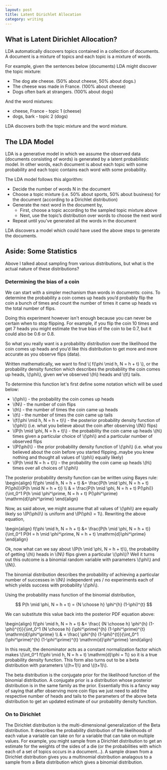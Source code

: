 ```yaml
---
layout: post
title: Latent Dirichlet Allocation 
category: writing
---
```


<h2 class="sectionTitle">What is Latent Dirichlet Allocation?</h2>

LDA automatically discovers topics contained in a collection of documents.  A document is a mixture of topics and each topic is a mixture of words.

For example, given the sentences below (documents) LDA might discover the topic mixture:
  * The dog ate cheese. (50% about cheese, 50% about dogs.)
  * The cheese was made in France. (100% about cheese)
  * Dogs often bark at strangers. (100% about dogs)

And the word mixtures:
  * cheese, France - topic 1 (cheese)
  * dogs, bark - topic 2 (dogs)

LDA discovers both the topic mixture and the word mixture.

<h2 class="sectionTitle">The LDA Model</h2>

LDA is a generative model in which we assume the observed data (documents consisting of words) is generated by a latent probabilistic model.  In other words, each document is about each topic with some probability and each topic contains each word with some probability.

The LDA model follows this algorithm:
  * Decide the number of words N in the document
  * Choose a topic mixture (i.e. 50% about sports, 50% about business) for the document (according to a Dirichlet distribution)
  * Generate the next word in the document by,
    * First, choose a topic according to the sampled topic mixture above
    * Next, use the topic’s distribution over words to choose the next word 
  * Repeat until you've generated all the words in the document

LDA discovers a model which could have used the above steps to generate the documents.

<h2 class="sectionTitle">Aside: Some Statistics</h2>

Above I talked about sampling from various distributions, but what is the actual nature of these distributions?

<h3>Determining the bias of a coin</h3>

We can start with a simpler mechanism than words in documents: coins.  To determine the probability a coin comes up heads you’d probably flip the coin a bunch of times and count the number of times it came up heads vs the total number of flips. 

Doing this experiment however isn't enough because you can never be certain when to stop flipping.  For example, if you flip the coin 10 times and get 7 heads you might estimate the true bias of the coin to be 0.7, but it could also be 0.6 or 0.8.

So what you really want is a probability distribution over the likelihood the coin comes up heads and you’d like this distribution to get more and more accurate as you observe flips (data).  

Written mathematically, we want to find \\( f(\phi \mid h, N = h + t) \\), or the probability density function which describes the probability the coin comes up heads, \\(\phi\\), given we’ve observed \\(h\\) heads and \\(t\\) tails.

To determine this function let's first define some notation which will be used below:

  * \\(\phi\\) - the probability the coin comes up heads
  * \\(N\\) - the number of coin flips
  * \\(h\\) - the number of times the coin came up heads
  * \\(t\\) - the number of times the coin came up tails
  * \\(f(\phi \mid h, N = h + t)\\) - the posterior probability density function of \\(\phi\\) (i.e. what you believe about the coin after observing \\(N\\) flips)
  * \\(P(h \mid \phi, N = h + t)\\) - the probability the coin came up heads \\(h\\) times given a particular choice of \\(\phi\\) and a particular number of observed flips
  * \\(P(\phi)\\) - the prior probability density function of \\(\phi\\) (i.e. what you believed about the coin before you started flipping..maybe you knew nothing and thought all values of \\(phi\\) equally likely)
  * \\(P(h \mid N = h + t)\\) - the probability the coin came up heads \\(h\\) times over all choices of \\(\phi\\)

The posterior probability density function can be written using Bayes rule:
\begin{align} 
    f(\phi \mid h, N = h + t) &= \frac{P(h \mid \phi, N = h + t) P(\phi)}{P(h \mid N = h + t)} 
    \\\\ & = \frac{P(h \mid \phi, N = h + t) P(\phi)}{\int_0^1 P(h \mid \phi^\prime, N = h + t) P(\phi^\prime) \mathrm{d}\phi^\prime}
\end{align}

Now, as said above, we might assume that all values of \\(\phi\\) are equally likely so \\(P(\phi)\\) is uniform and \\(P(\phi) = 1\\).  Rewriting the above equation,

\begin{align} 
    f(\phi \mid h, N = h + t) &= \frac{P(h \mid \phi, N = h + t)}{\int_0^1 P(H = h \mid \phi^\prime, N = h + t) \mathrm{d}\phi^\prime}
\end{align}

Ok, now what can we say about \\(P(h \mid \phi, N = h + t)\\), the probability of getting \\(h\\) heads in \\(N\\) flips given a particular \\(\phi\\)?  Well it turns out this outcome is a binomial random variable with parameters \\(\phi\\) and \\(N\\).  

The binomial distribution describes the probability of achieving a particular number of successes in \\(N\\) independent yes / no experiments each of which yields success with probability \\(\phi\\).

Using the probability mass function of the binomial distribution,

$$ P(h \mid \phi, N = h + t) = {N \choose h} \phi^{h} (1-\phi)^{t} $$

We can substitute this value back into the posterior PDF equation above:

\begin{align} 
    f(\phi \mid h, N = h + t) &= \frac{ {N \choose h} \phi^{h} (1-\phi)^{t}}{\int_0^1 {N \choose h} (\phi^\prime)^{h} (1-\phi^\prime)^{t} \mathrm{d}\phi^\prime}
    \\\\ & = \frac{ \phi^{h} (1-\phi)^{t}}{\int_0^1 (\phi^\prime)^{h} (1-\phi^\prime)^{t} \mathrm{d}\phi^\prime}
\end{align}

In this result, the denominator acts as a constant normalization factor which makes \\(\int_0^1 f(\phi \mid h, N = h + t) \mathrm{d}\phi = 1\\) so it is a true probability density function. This form also turns out to be a beta distribution with parameters \\((h+1)\\) and \\((t+1)\\).  

The beta distribution is the conjugate prior for the likelihood function of the binomial distribution.  A conjugate prior is a distribution whose posterior distribution is in the same family as the prior.  Essentially this is a fancy way of saying that after observing more coin flips we just need to add the respective number of heads and tails to the parameters of the above beta distribution to get an updated estimate of our probability density function.

<h3>On to Dirichlet</h3>

The Dirichlet distribution is the multi-dimensional generalization of the Beta distribution.  It describes the probability distribution of the likelihoods of each value a variable can take on for a variable that can take on multiple values.  For example, you might sample from a Dirichlet distribution to get an estimate for the weights of the sides of a die (or the probabilities with which each of a set of topics occurs in a document...).  A sample drawn from a Dirichlet distribution gives you a multinomial distribution analagous to a sample from a Beta distribution which gives a binomial distribution.


